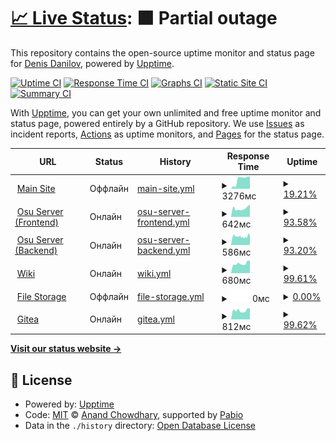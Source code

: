 # [📈 Live Status](https://status.aksuma.ru): <!--live status--> **🟧 Partial outage**

This repository contains the open-source uptime monitor and status page for [Denis Danilov](vk.com/aksuma), powered by [Upptime](https://github.com/upptime/upptime).

[![Uptime CI](https://github.com/AipNooBest/aksuma-uptime/workflows/Uptime%20CI/badge.svg)](https://github.com/AipNooBest/aksuma-uptime/actions?query=workflow%3A%22Uptime+CI%22)
[![Response Time CI](https://github.com/AipNooBest/aksuma-uptime/workflows/Response%20Time%20CI/badge.svg)](https://github.com/AipNooBest/aksuma-uptime/actions?query=workflow%3A%22Response+Time+CI%22)
[![Graphs CI](https://github.com/AipNooBest/aksuma-uptime/workflows/Graphs%20CI/badge.svg)](https://github.com/AipNooBest/aksuma-uptime/actions?query=workflow%3A%22Graphs+CI%22)
[![Static Site CI](https://github.com/AipNooBest/aksuma-uptime/workflows/Static%20Site%20CI/badge.svg)](https://github.com/AipNooBest/aksuma-uptime/actions?query=workflow%3A%22Static+Site+CI%22)
[![Summary CI](https://github.com/AipNooBest/aksuma-uptime/workflows/Summary%20CI/badge.svg)](https://github.com/AipNooBest/aksuma-uptime/actions?query=workflow%3A%22Summary+CI%22)

With [Upptime](https://upptime.js.org), you can get your own unlimited and free uptime monitor and status page, powered entirely by a GitHub repository. We use [Issues](https://github.com/AipNooBest/aksuma-uptime/issues) as incident reports, [Actions](https://github.com/AipNooBest/aksuma-uptime/actions) as uptime monitors, and [Pages](https://status.aksuma.ru) for the status page.

<!--start: status pages-->
<!-- This summary is generated by Upptime (https://github.com/upptime/upptime) -->
<!-- Do not edit this manually, your changes will be overwritten -->
<!-- prettier-ignore -->
| URL | Status | History | Response Time | Uptime |
| --- | ------ | ------- | ------------- | ------ |
| <img alt="" src="https://icons.duckduckgo.com/ip3/aksuma.ru.ico" height="13"> [Main Site](https://aksuma.ru/) | Оффлайн | [main-site.yml](https://github.com/AipNooBest/aksuma-uptime/commits/HEAD/history/main-site.yml) | <details><summary><img alt="Response time graph" src="./graphs/main-site/response-time-week.png" height="20"> 3276мс</summary><br><a href="https://status.aksuma.ru/history/main-site"><img alt="Response time 1070" src="https://img.shields.io/endpoint?url=https%3A%2F%2Fraw.githubusercontent.com%2FAipNooBest%2Faksuma-uptime%2FHEAD%2Fapi%2Fmain-site%2Fresponse-time.json"></a><br><a href="https://status.aksuma.ru/history/main-site"><img alt="24-hour response time 3638" src="https://img.shields.io/endpoint?url=https%3A%2F%2Fraw.githubusercontent.com%2FAipNooBest%2Faksuma-uptime%2FHEAD%2Fapi%2Fmain-site%2Fresponse-time-day.json"></a><br><a href="https://status.aksuma.ru/history/main-site"><img alt="7-day response time 3276" src="https://img.shields.io/endpoint?url=https%3A%2F%2Fraw.githubusercontent.com%2FAipNooBest%2Faksuma-uptime%2FHEAD%2Fapi%2Fmain-site%2Fresponse-time-week.json"></a><br><a href="https://status.aksuma.ru/history/main-site"><img alt="30-day response time 1480" src="https://img.shields.io/endpoint?url=https%3A%2F%2Fraw.githubusercontent.com%2FAipNooBest%2Faksuma-uptime%2FHEAD%2Fapi%2Fmain-site%2Fresponse-time-month.json"></a><br><a href="https://status.aksuma.ru/history/main-site"><img alt="1-year response time 1070" src="https://img.shields.io/endpoint?url=https%3A%2F%2Fraw.githubusercontent.com%2FAipNooBest%2Faksuma-uptime%2FHEAD%2Fapi%2Fmain-site%2Fresponse-time-year.json"></a></details> | <details><summary><a href="https://status.aksuma.ru/history/main-site">19.21%</a></summary><a href="https://status.aksuma.ru/history/main-site"><img alt="All-time uptime 88.58%" src="https://img.shields.io/endpoint?url=https%3A%2F%2Fraw.githubusercontent.com%2FAipNooBest%2Faksuma-uptime%2FHEAD%2Fapi%2Fmain-site%2Fuptime.json"></a><br><a href="https://status.aksuma.ru/history/main-site"><img alt="24-hour uptime 0.00%" src="https://img.shields.io/endpoint?url=https%3A%2F%2Fraw.githubusercontent.com%2FAipNooBest%2Faksuma-uptime%2FHEAD%2Fapi%2Fmain-site%2Fuptime-day.json"></a><br><a href="https://status.aksuma.ru/history/main-site"><img alt="7-day uptime 19.21%" src="https://img.shields.io/endpoint?url=https%3A%2F%2Fraw.githubusercontent.com%2FAipNooBest%2Faksuma-uptime%2FHEAD%2Fapi%2Fmain-site%2Fuptime-week.json"></a><br><a href="https://status.aksuma.ru/history/main-site"><img alt="30-day uptime 80.99%" src="https://img.shields.io/endpoint?url=https%3A%2F%2Fraw.githubusercontent.com%2FAipNooBest%2Faksuma-uptime%2FHEAD%2Fapi%2Fmain-site%2Fuptime-month.json"></a><br><a href="https://status.aksuma.ru/history/main-site"><img alt="1-year uptime 88.58%" src="https://img.shields.io/endpoint?url=https%3A%2F%2Fraw.githubusercontent.com%2FAipNooBest%2Faksuma-uptime%2FHEAD%2Fapi%2Fmain-site%2Fuptime-year.json"></a></details>
| <img alt="" src="https://icons.duckduckgo.com/ip3/osu.aksuma.ru.ico" height="13"> [Osu Server (Frontend)](https://osu.aksuma.ru/) | Онлайн | [osu-server-frontend.yml](https://github.com/AipNooBest/aksuma-uptime/commits/HEAD/history/osu-server-frontend.yml) | <details><summary><img alt="Response time graph" src="./graphs/osu-server-frontend/response-time-week.png" height="20"> 642мс</summary><br><a href="https://status.aksuma.ru/history/osu-server-frontend"><img alt="Response time 852" src="https://img.shields.io/endpoint?url=https%3A%2F%2Fraw.githubusercontent.com%2FAipNooBest%2Faksuma-uptime%2FHEAD%2Fapi%2Fosu-server-frontend%2Fresponse-time.json"></a><br><a href="https://status.aksuma.ru/history/osu-server-frontend"><img alt="24-hour response time 545" src="https://img.shields.io/endpoint?url=https%3A%2F%2Fraw.githubusercontent.com%2FAipNooBest%2Faksuma-uptime%2FHEAD%2Fapi%2Fosu-server-frontend%2Fresponse-time-day.json"></a><br><a href="https://status.aksuma.ru/history/osu-server-frontend"><img alt="7-day response time 642" src="https://img.shields.io/endpoint?url=https%3A%2F%2Fraw.githubusercontent.com%2FAipNooBest%2Faksuma-uptime%2FHEAD%2Fapi%2Fosu-server-frontend%2Fresponse-time-week.json"></a><br><a href="https://status.aksuma.ru/history/osu-server-frontend"><img alt="30-day response time 755" src="https://img.shields.io/endpoint?url=https%3A%2F%2Fraw.githubusercontent.com%2FAipNooBest%2Faksuma-uptime%2FHEAD%2Fapi%2Fosu-server-frontend%2Fresponse-time-month.json"></a><br><a href="https://status.aksuma.ru/history/osu-server-frontend"><img alt="1-year response time 852" src="https://img.shields.io/endpoint?url=https%3A%2F%2Fraw.githubusercontent.com%2FAipNooBest%2Faksuma-uptime%2FHEAD%2Fapi%2Fosu-server-frontend%2Fresponse-time-year.json"></a></details> | <details><summary><a href="https://status.aksuma.ru/history/osu-server-frontend">93.58%</a></summary><a href="https://status.aksuma.ru/history/osu-server-frontend"><img alt="All-time uptime 78.66%" src="https://img.shields.io/endpoint?url=https%3A%2F%2Fraw.githubusercontent.com%2FAipNooBest%2Faksuma-uptime%2FHEAD%2Fapi%2Fosu-server-frontend%2Fuptime.json"></a><br><a href="https://status.aksuma.ru/history/osu-server-frontend"><img alt="24-hour uptime 100.00%" src="https://img.shields.io/endpoint?url=https%3A%2F%2Fraw.githubusercontent.com%2FAipNooBest%2Faksuma-uptime%2FHEAD%2Fapi%2Fosu-server-frontend%2Fuptime-day.json"></a><br><a href="https://status.aksuma.ru/history/osu-server-frontend"><img alt="7-day uptime 93.58%" src="https://img.shields.io/endpoint?url=https%3A%2F%2Fraw.githubusercontent.com%2FAipNooBest%2Faksuma-uptime%2FHEAD%2Fapi%2Fosu-server-frontend%2Fuptime-week.json"></a><br><a href="https://status.aksuma.ru/history/osu-server-frontend"><img alt="30-day uptime 98.15%" src="https://img.shields.io/endpoint?url=https%3A%2F%2Fraw.githubusercontent.com%2FAipNooBest%2Faksuma-uptime%2FHEAD%2Fapi%2Fosu-server-frontend%2Fuptime-month.json"></a><br><a href="https://status.aksuma.ru/history/osu-server-frontend"><img alt="1-year uptime 78.66%" src="https://img.shields.io/endpoint?url=https%3A%2F%2Fraw.githubusercontent.com%2FAipNooBest%2Faksuma-uptime%2FHEAD%2Fapi%2Fosu-server-frontend%2Fuptime-year.json"></a></details>
| <img alt="" src="https://icons.duckduckgo.com/ip3/c.aksuma.ru.ico" height="13"> [Osu Server (Backend)](https://c.aksuma.ru/) | Онлайн | [osu-server-backend.yml](https://github.com/AipNooBest/aksuma-uptime/commits/HEAD/history/osu-server-backend.yml) | <details><summary><img alt="Response time graph" src="./graphs/osu-server-backend/response-time-week.png" height="20"> 586мс</summary><br><a href="https://status.aksuma.ru/history/osu-server-backend"><img alt="Response time 788" src="https://img.shields.io/endpoint?url=https%3A%2F%2Fraw.githubusercontent.com%2FAipNooBest%2Faksuma-uptime%2FHEAD%2Fapi%2Fosu-server-backend%2Fresponse-time.json"></a><br><a href="https://status.aksuma.ru/history/osu-server-backend"><img alt="24-hour response time 550" src="https://img.shields.io/endpoint?url=https%3A%2F%2Fraw.githubusercontent.com%2FAipNooBest%2Faksuma-uptime%2FHEAD%2Fapi%2Fosu-server-backend%2Fresponse-time-day.json"></a><br><a href="https://status.aksuma.ru/history/osu-server-backend"><img alt="7-day response time 586" src="https://img.shields.io/endpoint?url=https%3A%2F%2Fraw.githubusercontent.com%2FAipNooBest%2Faksuma-uptime%2FHEAD%2Fapi%2Fosu-server-backend%2Fresponse-time-week.json"></a><br><a href="https://status.aksuma.ru/history/osu-server-backend"><img alt="30-day response time 631" src="https://img.shields.io/endpoint?url=https%3A%2F%2Fraw.githubusercontent.com%2FAipNooBest%2Faksuma-uptime%2FHEAD%2Fapi%2Fosu-server-backend%2Fresponse-time-month.json"></a><br><a href="https://status.aksuma.ru/history/osu-server-backend"><img alt="1-year response time 788" src="https://img.shields.io/endpoint?url=https%3A%2F%2Fraw.githubusercontent.com%2FAipNooBest%2Faksuma-uptime%2FHEAD%2Fapi%2Fosu-server-backend%2Fresponse-time-year.json"></a></details> | <details><summary><a href="https://status.aksuma.ru/history/osu-server-backend">93.20%</a></summary><a href="https://status.aksuma.ru/history/osu-server-backend"><img alt="All-time uptime 80.99%" src="https://img.shields.io/endpoint?url=https%3A%2F%2Fraw.githubusercontent.com%2FAipNooBest%2Faksuma-uptime%2FHEAD%2Fapi%2Fosu-server-backend%2Fuptime.json"></a><br><a href="https://status.aksuma.ru/history/osu-server-backend"><img alt="24-hour uptime 100.00%" src="https://img.shields.io/endpoint?url=https%3A%2F%2Fraw.githubusercontent.com%2FAipNooBest%2Faksuma-uptime%2FHEAD%2Fapi%2Fosu-server-backend%2Fuptime-day.json"></a><br><a href="https://status.aksuma.ru/history/osu-server-backend"><img alt="7-day uptime 93.20%" src="https://img.shields.io/endpoint?url=https%3A%2F%2Fraw.githubusercontent.com%2FAipNooBest%2Faksuma-uptime%2FHEAD%2Fapi%2Fosu-server-backend%2Fuptime-week.json"></a><br><a href="https://status.aksuma.ru/history/osu-server-backend"><img alt="30-day uptime 98.00%" src="https://img.shields.io/endpoint?url=https%3A%2F%2Fraw.githubusercontent.com%2FAipNooBest%2Faksuma-uptime%2FHEAD%2Fapi%2Fosu-server-backend%2Fuptime-month.json"></a><br><a href="https://status.aksuma.ru/history/osu-server-backend"><img alt="1-year uptime 80.99%" src="https://img.shields.io/endpoint?url=https%3A%2F%2Fraw.githubusercontent.com%2FAipNooBest%2Faksuma-uptime%2FHEAD%2Fapi%2Fosu-server-backend%2Fuptime-year.json"></a></details>
| <img alt="" src="https://icons.duckduckgo.com/ip3/wiki.aksuma.ru.ico" height="13"> [Wiki](https://wiki.aksuma.ru/) | Онлайн | [wiki.yml](https://github.com/AipNooBest/aksuma-uptime/commits/HEAD/history/wiki.yml) | <details><summary><img alt="Response time graph" src="./graphs/wiki/response-time-week.png" height="20"> 680мс</summary><br><a href="https://status.aksuma.ru/history/wiki"><img alt="Response time 674" src="https://img.shields.io/endpoint?url=https%3A%2F%2Fraw.githubusercontent.com%2FAipNooBest%2Faksuma-uptime%2FHEAD%2Fapi%2Fwiki%2Fresponse-time.json"></a><br><a href="https://status.aksuma.ru/history/wiki"><img alt="24-hour response time 588" src="https://img.shields.io/endpoint?url=https%3A%2F%2Fraw.githubusercontent.com%2FAipNooBest%2Faksuma-uptime%2FHEAD%2Fapi%2Fwiki%2Fresponse-time-day.json"></a><br><a href="https://status.aksuma.ru/history/wiki"><img alt="7-day response time 680" src="https://img.shields.io/endpoint?url=https%3A%2F%2Fraw.githubusercontent.com%2FAipNooBest%2Faksuma-uptime%2FHEAD%2Fapi%2Fwiki%2Fresponse-time-week.json"></a><br><a href="https://status.aksuma.ru/history/wiki"><img alt="30-day response time 661" src="https://img.shields.io/endpoint?url=https%3A%2F%2Fraw.githubusercontent.com%2FAipNooBest%2Faksuma-uptime%2FHEAD%2Fapi%2Fwiki%2Fresponse-time-month.json"></a><br><a href="https://status.aksuma.ru/history/wiki"><img alt="1-year response time 674" src="https://img.shields.io/endpoint?url=https%3A%2F%2Fraw.githubusercontent.com%2FAipNooBest%2Faksuma-uptime%2FHEAD%2Fapi%2Fwiki%2Fresponse-time-year.json"></a></details> | <details><summary><a href="https://status.aksuma.ru/history/wiki">99.61%</a></summary><a href="https://status.aksuma.ru/history/wiki"><img alt="All-time uptime 97.88%" src="https://img.shields.io/endpoint?url=https%3A%2F%2Fraw.githubusercontent.com%2FAipNooBest%2Faksuma-uptime%2FHEAD%2Fapi%2Fwiki%2Fuptime.json"></a><br><a href="https://status.aksuma.ru/history/wiki"><img alt="24-hour uptime 100.00%" src="https://img.shields.io/endpoint?url=https%3A%2F%2Fraw.githubusercontent.com%2FAipNooBest%2Faksuma-uptime%2FHEAD%2Fapi%2Fwiki%2Fuptime-day.json"></a><br><a href="https://status.aksuma.ru/history/wiki"><img alt="7-day uptime 99.61%" src="https://img.shields.io/endpoint?url=https%3A%2F%2Fraw.githubusercontent.com%2FAipNooBest%2Faksuma-uptime%2FHEAD%2Fapi%2Fwiki%2Fuptime-week.json"></a><br><a href="https://status.aksuma.ru/history/wiki"><img alt="30-day uptime 99.51%" src="https://img.shields.io/endpoint?url=https%3A%2F%2Fraw.githubusercontent.com%2FAipNooBest%2Faksuma-uptime%2FHEAD%2Fapi%2Fwiki%2Fuptime-month.json"></a><br><a href="https://status.aksuma.ru/history/wiki"><img alt="1-year uptime 97.88%" src="https://img.shields.io/endpoint?url=https%3A%2F%2Fraw.githubusercontent.com%2FAipNooBest%2Faksuma-uptime%2FHEAD%2Fapi%2Fwiki%2Fuptime-year.json"></a></details>
| <img alt="" src="https://icons.duckduckgo.com/ip3/fs.aksuma.ru.ico" height="13"> [File Storage](https://fs.aksuma.ru/) | Оффлайн | [file-storage.yml](https://github.com/AipNooBest/aksuma-uptime/commits/HEAD/history/file-storage.yml) | <details><summary><img alt="Response time graph" src="./graphs/file-storage/response-time-week.png" height="20"> 0мс</summary><br><a href="https://status.aksuma.ru/history/file-storage"><img alt="Response time 757" src="https://img.shields.io/endpoint?url=https%3A%2F%2Fraw.githubusercontent.com%2FAipNooBest%2Faksuma-uptime%2FHEAD%2Fapi%2Ffile-storage%2Fresponse-time.json"></a><br><a href="https://status.aksuma.ru/history/file-storage"><img alt="24-hour response time 0" src="https://img.shields.io/endpoint?url=https%3A%2F%2Fraw.githubusercontent.com%2FAipNooBest%2Faksuma-uptime%2FHEAD%2Fapi%2Ffile-storage%2Fresponse-time-day.json"></a><br><a href="https://status.aksuma.ru/history/file-storage"><img alt="7-day response time 0" src="https://img.shields.io/endpoint?url=https%3A%2F%2Fraw.githubusercontent.com%2FAipNooBest%2Faksuma-uptime%2FHEAD%2Fapi%2Ffile-storage%2Fresponse-time-week.json"></a><br><a href="https://status.aksuma.ru/history/file-storage"><img alt="30-day response time 0" src="https://img.shields.io/endpoint?url=https%3A%2F%2Fraw.githubusercontent.com%2FAipNooBest%2Faksuma-uptime%2FHEAD%2Fapi%2Ffile-storage%2Fresponse-time-month.json"></a><br><a href="https://status.aksuma.ru/history/file-storage"><img alt="1-year response time 757" src="https://img.shields.io/endpoint?url=https%3A%2F%2Fraw.githubusercontent.com%2FAipNooBest%2Faksuma-uptime%2FHEAD%2Fapi%2Ffile-storage%2Fresponse-time-year.json"></a></details> | <details><summary><a href="https://status.aksuma.ru/history/file-storage">0.00%</a></summary><a href="https://status.aksuma.ru/history/file-storage"><img alt="All-time uptime 31.56%" src="https://img.shields.io/endpoint?url=https%3A%2F%2Fraw.githubusercontent.com%2FAipNooBest%2Faksuma-uptime%2FHEAD%2Fapi%2Ffile-storage%2Fuptime.json"></a><br><a href="https://status.aksuma.ru/history/file-storage"><img alt="24-hour uptime 0.00%" src="https://img.shields.io/endpoint?url=https%3A%2F%2Fraw.githubusercontent.com%2FAipNooBest%2Faksuma-uptime%2FHEAD%2Fapi%2Ffile-storage%2Fuptime-day.json"></a><br><a href="https://status.aksuma.ru/history/file-storage"><img alt="7-day uptime 0.00%" src="https://img.shields.io/endpoint?url=https%3A%2F%2Fraw.githubusercontent.com%2FAipNooBest%2Faksuma-uptime%2FHEAD%2Fapi%2Ffile-storage%2Fuptime-week.json"></a><br><a href="https://status.aksuma.ru/history/file-storage"><img alt="30-day uptime 1.38%" src="https://img.shields.io/endpoint?url=https%3A%2F%2Fraw.githubusercontent.com%2FAipNooBest%2Faksuma-uptime%2FHEAD%2Fapi%2Ffile-storage%2Fuptime-month.json"></a><br><a href="https://status.aksuma.ru/history/file-storage"><img alt="1-year uptime 31.56%" src="https://img.shields.io/endpoint?url=https%3A%2F%2Fraw.githubusercontent.com%2FAipNooBest%2Faksuma-uptime%2FHEAD%2Fapi%2Ffile-storage%2Fuptime-year.json"></a></details>
| <img alt="" src="https://icons.duckduckgo.com/ip3/git.aksuma.ru.ico" height="13"> [Gitea](https://git.aksuma.ru/) | Онлайн | [gitea.yml](https://github.com/AipNooBest/aksuma-uptime/commits/HEAD/history/gitea.yml) | <details><summary><img alt="Response time graph" src="./graphs/gitea/response-time-week.png" height="20"> 812мс</summary><br><a href="https://status.aksuma.ru/history/gitea"><img alt="Response time 796" src="https://img.shields.io/endpoint?url=https%3A%2F%2Fraw.githubusercontent.com%2FAipNooBest%2Faksuma-uptime%2FHEAD%2Fapi%2Fgitea%2Fresponse-time.json"></a><br><a href="https://status.aksuma.ru/history/gitea"><img alt="24-hour response time 667" src="https://img.shields.io/endpoint?url=https%3A%2F%2Fraw.githubusercontent.com%2FAipNooBest%2Faksuma-uptime%2FHEAD%2Fapi%2Fgitea%2Fresponse-time-day.json"></a><br><a href="https://status.aksuma.ru/history/gitea"><img alt="7-day response time 812" src="https://img.shields.io/endpoint?url=https%3A%2F%2Fraw.githubusercontent.com%2FAipNooBest%2Faksuma-uptime%2FHEAD%2Fapi%2Fgitea%2Fresponse-time-week.json"></a><br><a href="https://status.aksuma.ru/history/gitea"><img alt="30-day response time 768" src="https://img.shields.io/endpoint?url=https%3A%2F%2Fraw.githubusercontent.com%2FAipNooBest%2Faksuma-uptime%2FHEAD%2Fapi%2Fgitea%2Fresponse-time-month.json"></a><br><a href="https://status.aksuma.ru/history/gitea"><img alt="1-year response time 796" src="https://img.shields.io/endpoint?url=https%3A%2F%2Fraw.githubusercontent.com%2FAipNooBest%2Faksuma-uptime%2FHEAD%2Fapi%2Fgitea%2Fresponse-time-year.json"></a></details> | <details><summary><a href="https://status.aksuma.ru/history/gitea">99.62%</a></summary><a href="https://status.aksuma.ru/history/gitea"><img alt="All-time uptime 96.85%" src="https://img.shields.io/endpoint?url=https%3A%2F%2Fraw.githubusercontent.com%2FAipNooBest%2Faksuma-uptime%2FHEAD%2Fapi%2Fgitea%2Fuptime.json"></a><br><a href="https://status.aksuma.ru/history/gitea"><img alt="24-hour uptime 100.00%" src="https://img.shields.io/endpoint?url=https%3A%2F%2Fraw.githubusercontent.com%2FAipNooBest%2Faksuma-uptime%2FHEAD%2Fapi%2Fgitea%2Fuptime-day.json"></a><br><a href="https://status.aksuma.ru/history/gitea"><img alt="7-day uptime 99.62%" src="https://img.shields.io/endpoint?url=https%3A%2F%2Fraw.githubusercontent.com%2FAipNooBest%2Faksuma-uptime%2FHEAD%2Fapi%2Fgitea%2Fuptime-week.json"></a><br><a href="https://status.aksuma.ru/history/gitea"><img alt="30-day uptime 99.53%" src="https://img.shields.io/endpoint?url=https%3A%2F%2Fraw.githubusercontent.com%2FAipNooBest%2Faksuma-uptime%2FHEAD%2Fapi%2Fgitea%2Fuptime-month.json"></a><br><a href="https://status.aksuma.ru/history/gitea"><img alt="1-year uptime 96.85%" src="https://img.shields.io/endpoint?url=https%3A%2F%2Fraw.githubusercontent.com%2FAipNooBest%2Faksuma-uptime%2FHEAD%2Fapi%2Fgitea%2Fuptime-year.json"></a></details>

<!--end: status pages-->

[**Visit our status website →**](https://status.aksuma.ru)

## 📄 License

- Powered by: [Upptime](https://github.com/upptime/upptime)
- Code: [MIT](./LICENSE) © [Anand Chowdhary](https://anandchowdhary.com), supported by [Pabio](https://pabio.com)
- Data in the `./history` directory: [Open Database License](https://opendatacommons.org/licenses/odbl/1-0/)
